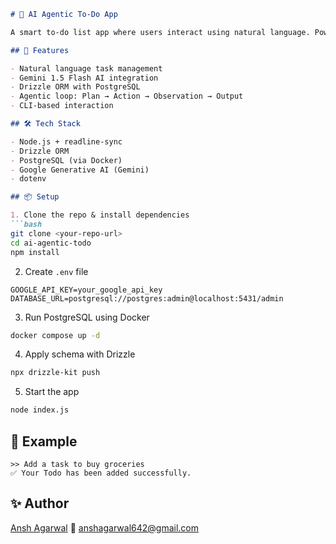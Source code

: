 
````markdown
# 🧠 AI Agentic To-Do App

A smart to-do list app where users interact using natural language. Powered by Google's Gemini AI, Node.js, Drizzle ORM, and PostgreSQL, the app understands your input, plans actions, and manages tasks through CRUD operations.

## 🚀 Features

- Natural language task management
- Gemini 1.5 Flash AI integration
- Drizzle ORM with PostgreSQL
- Agentic loop: Plan → Action → Observation → Output
- CLI-based interaction

## 🛠 Tech Stack

- Node.js + readline-sync
- Drizzle ORM
- PostgreSQL (via Docker)
- Google Generative AI (Gemini)
- dotenv

## 📦 Setup

1. Clone the repo & install dependencies  
```bash
git clone <your-repo-url>
cd ai-agentic-todo
npm install
````

2. Create `.env` file

```
GOOGLE_API_KEY=your_google_api_key
DATABASE_URL=postgresql://postgres:admin@localhost:5431/admin
```

3. Run PostgreSQL using Docker

```bash
docker compose up -d
```

4. Apply schema with Drizzle

```bash
npx drizzle-kit push
```

5. Start the app

```bash
node index.js
```

## 💬 Example

```
>> Add a task to buy groceries
✅ Your Todo has been added successfully.
```

## ✨ Author

[Ansh Agarwal](https://github.com/Ansh642)
📧 [anshagarwal642@gmail.com](mailto:anshagarwal642@gmail.com)

```

